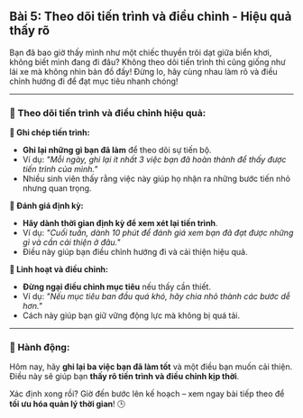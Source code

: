 ## Bài 5: Theo dõi tiến trình và điều chỉnh - Hiệu quả thấy rõ

Bạn đã bao giờ thấy mình như một chiếc thuyền trôi dạt giữa biển khơi, không biết mình đang đi đâu? Không theo dõi tiến trình thì cũng giống như lái xe mà không nhìn bản đồ đấy! Đừng lo, hãy cùng nhau làm rõ và điều chỉnh hướng đi để đạt mục tiêu nhanh chóng!

---

### 📌 Theo dõi tiến trình và điều chỉnh hiệu quả:

**🔹 Ghi chép tiến trình:**
- **Ghi lại những gì bạn đã làm** để theo dõi sự tiến bộ.  
- Ví dụ: *"Mỗi ngày, ghi lại ít nhất 3 việc bạn đã hoàn thành để thấy được tiến trình của mình."*  
- Nhiều sinh viên thấy rằng việc này giúp họ nhận ra những bước tiến nhỏ nhưng quan trọng.

**🔹 Đánh giá định kỳ:**
- **Hãy dành thời gian định kỳ để xem xét lại tiến trình**.  
- Ví dụ: *"Cuối tuần, dành 10 phút để đánh giá xem bạn đã đạt được những gì và cần cải thiện ở đâu."*  
- Điều này giúp bạn điều chỉnh hướng đi và cải thiện hiệu quả.

**🔹 Linh hoạt và điều chỉnh:**
- **Đừng ngại điều chỉnh mục tiêu** nếu thấy cần thiết.  
- Ví dụ: *"Nếu mục tiêu ban đầu quá khó, hãy chia nhỏ thành các bước dễ hơn."*  
- Cách này giúp bạn giữ vững động lực mà không bị quá tải.

---

### 🚀 Hành động:

Hôm nay, hãy **ghi lại ba việc bạn đã làm tốt** và một điều bạn muốn cải thiện.  
Điều này sẽ giúp bạn **thấy rõ tiến trình và điều chỉnh kịp thời**.  

Xác định xong rồi? Giờ đến bước lên kế hoạch – xem ngay bài tiếp theo để **tối ưu hóa quản lý thời gian**! 🕒